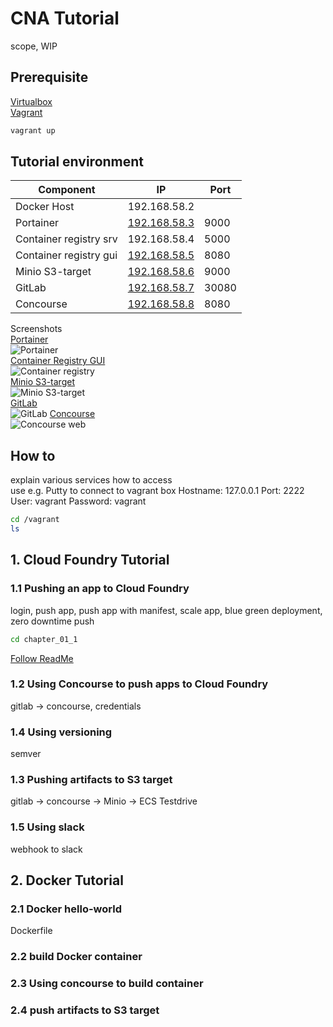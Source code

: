 # CNA Tutorial

scope, WIP

## Prerequisite

[Virtualbox](https://www.virtualbox.org/)  
[Vagrant](https://www.vagrantup.com)  

```bash
vagrant up
```

## Tutorial environment



| Component     | IP           | Port  |
| ------------- |------------  | ----- |
| Docker Host   | 192.168.58.2 |       |
| Portainer     | [192.168.58.3](http://192.168.58.3:9000) | 9000  |
| Container registry srv  | 192.168.58.4 | 5000  |
| Container registry gui  | [192.168.58.5](http://192.168.58.5:8080) | 8080  |
| Minio S3-target  | [192.168.58.6](http://192.168.58.6:9000) | 9000  |
| GitLab        | [192.168.58.7](http://192.168.58.7:30080) | 30080 |
| Concourse | [192.168.58.8](http://192.168.58.8:8080) | 8080  |


Screenshots  
[Portainer](http://192.168.58.3:9000)  
![Portainer](CNA_tutorial/blob/master/tutorial_assets/chapter_0/Portainer01.jpg?raw=true)  
[Container Registry GUI](http://192.168.58.5:8080)  
![Container registry](/CNA_tutorial/tutorial_assets/chapter_0/Container_Registry01.jpg?raw=true)  
[Minio  S3-target](http://192.168.58.6:9000)  
![Minio S3-target](CNA_tutorial/tutorial_assets/chapter_0/Minio01.jpg)  
[GitLab](http://192.168.58.7:30080)  
![GitLab](CNA_tutorial/tutorial_assets/chapter_0/GitLab01.jpg)
[Concourse](http://192.168.58.8:8080)  
![Concourse web](CNA_tutorial/tutorial_assets/chapter_0/Concourse01.jpg)

## How to
explain various services how to access  
use e.g. Putty to connect to vagrant box
Hostname: 127.0.0.1
Port: 2222
User: vagrant
Password: vagrant
```bash
cd /vagrant
ls
```

## 1. Cloud Foundry Tutorial

### 1.1 Pushing an app to Cloud Foundry  
login, push app, push app with manifest, scale app, blue green deployment, zero downtime push  
```bash
cd chapter_01_1
```
[Follow ReadMe](https://github.com/smichard/CNA_tutorial/chapter_01_1)

### 1.2 Using Concourse to push apps to Cloud Foundry

gitlab -> concourse, credentials  

### 1.4 Using versioning

semver

### 1.3 Pushing artifacts to S3 target  

gitlab -> concourse -> Minio -> ECS Testdrive

### 1.5 Using slack    

webhook to slack

## 2. Docker Tutorial

### 2.1 Docker hello-world  

Dockerfile  

### 2.2 build Docker container

### 2.3 Using concourse to build container

### 2.4 push artifacts to S3 target
